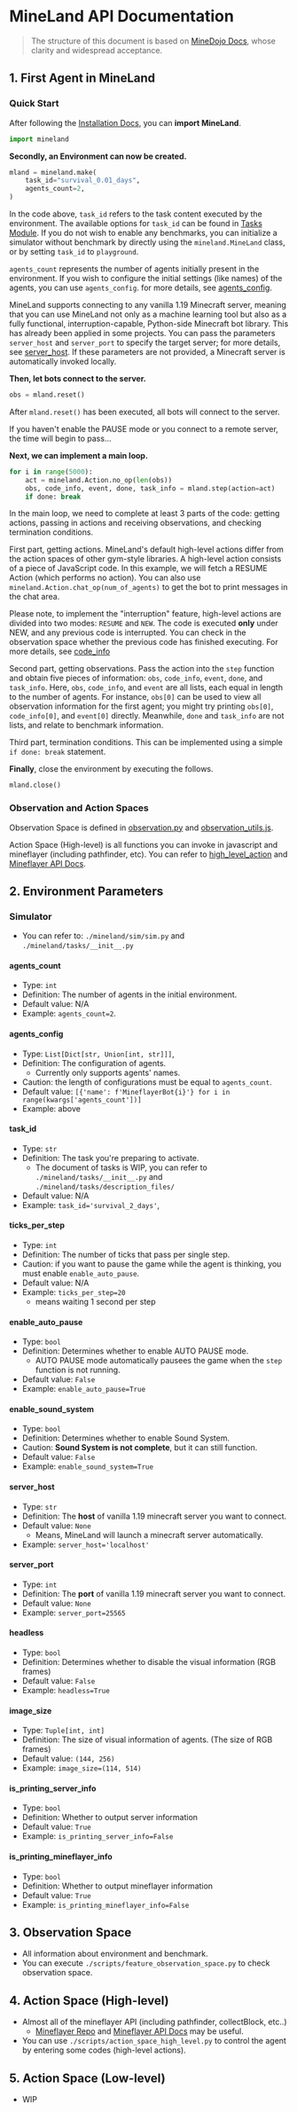 # MineLand API Documentation

> The structure of this document is based on [MineDojo Docs](https://docs.minedojo.org/), whose clarity and widespread acceptance.

## 1. First Agent in MineLand

### Quick Start

After following the [Installation Docs](./installation.md), you can **import MineLand**.

```python
import mineland
```

**Secondly, an Environment can now be created.**

```python
mland = mineland.make(
	task_id="survival_0.01_days",
    agents_count=2,
)
```

In the code above, `task_id` refers to the task content executed by the environment. The available options for `task_id` can be found in [Tasks Module](https://github.com/cocacola-lab/MineLand/tree/main/mineland/tasks/description_files). If you do not wish to enable any benchmarks, you can initialize a simulator without benchmark by directly using the `mineland.MineLand` class, or by setting `task_id` to `playground`.

`agents_count` represents the number of agents initially present in the environment. If you wish to configure the initial settings (like names) of the agents, you can use `agents_config`. for more details, see [agents_config](#agents_config).

MineLand supports connecting to any vanilla 1.19 Minecraft server, meaning that you can use MineLand not only as a machine learning tool but also as a fully functional, interruption-capable, Python-side Minecraft bot library. This has already been applied in some projects. You can pass the parameters `server_host` and `server_port` to specify the target server; for more details, see [server_host](#server_host). If these parameters are not provided, a Minecraft server is automatically invoked locally.

**Then, let bots connect to the server.**

```python
obs = mland.reset()
```

After `mland.reset()` has been executed, all bots will connect to the server.

If you haven't enable the PAUSE mode or you connect to a remote server, the time will begin to pass...

**Next, we can implement a main loop.**

```python
for i in range(5000):
    act = mineland.Action.no_op(len(obs))
    obs, code_info, event, done, task_info = mland.step(action=act)
    if done: break
```

In the main loop, we need to complete at least 3 parts of the code: getting actions, passing in actions and receiving observations, and checking termination conditions.

First part, getting actions. MineLand's default high-level actions differ from the action spaces of other gym-style libraries. A high-level action consists of a piece of JavaScript code. In this example, we will fetch a RESUME Action (which performs no action). You can also use `mineland.Action.chat_op(num_of_agents)` to get the bot to print messages in the chat area.

Please note, to implement the "interruption" feature, high-level actions are divided into two modes: `RESUME` and `NEW`. The code is executed **only** under NEW, and any previous code is interrupted. You can check in the observation space whether the previous code has finished executing. For more details, see [code_info](#code_info)

Second part, getting observations. Pass the action into the `step` function and obtain five pieces of information: `obs`, `code_info`, `event`, `done`, and `task_info`. Here, `obs`, `code_info`, and `event` are all lists, each equal in length to the number of agents. For instance, `obs[0]` can be used to view all observation information for the first agent; you might try printing `obs[0]`, `code_info[0]`, and `event[0]` directly. Meanwhile, `done` and `task_info` are not lists, and relate to benchmark information.

Third part, termination conditions. This can be implemented using a simple `if done: break` statement.

**Finally**, close the environment by executing the follows.

```python
mland.close()
```

### Observation and Action Spaces

Observation Space is defined in [observation.py](https://github.com/cocacola-lab/MineLand/blob/main/mineland/sim/data/observation.py) and [observation_utils.js](https://github.com/cocacola-lab/MineLand/blob/main/mineland/sim/mineflayer/observation_utils.js).

Action Space (High-level) is all functions you can invoke in javascript and mineflayer (including pathfinder, etc). You can refer to [high_level_action](https://github.com/cocacola-lab/MineLand/tree/main/mineland/assets/high_level_action) and [Mineflayer API Docs](https://github.com/PrismarineJS/mineflayer/blob/master/docs/api.md).

## 2. Environment Parameters

### Simulator

* You can refer to: `./mineland/sim/sim.py` and `./mineland/tasks/__init__.py`

#### agents_count

* Type: `int`
* Definition: The number of agents in the initial environment.
* Default value: N/A
* Example: `agents_count=2`.

#### agents_config

* Type: `List[Dict[str, Union[int, str]]]`,
* Definition: The configuration of agents.
  * Currently only supports agents' names.
* Caution: the length of configurations must be equal to `agents_count`.
* Default value: `[{'name': f'MineflayerBot{i}'} for i in range(kwargs['agents_count'])]`
* Example: above

#### task_id

* Type: `str`
* Definition: The task you're preparing to activate.
  * The document of tasks is WIP, you can refer to `./mineland/tasks/__init__.py` and `./mineland/tasks/description_files/`
* Default value: N/A
* Example: `task_id='survival_2_days'`,

#### ticks_per_step

* Type: `int`
* Definition: The number of ticks that pass per single step.
* Caution: if you want to pause the game while the agent is thinking, you must enable `enable_auto_pause`.
* Default value: N/A
* Example: `ticks_per_step=20`
  * means waiting 1 second per step

#### enable_auto_pause

* Type: `bool`
* Definition: Determines whether to enable AUTO PAUSE mode.
  * AUTO PAUSE mode automatically pausees the game when the `step` function is not running.
* Default value: `False`
* Example: `enable_auto_pause=True`

#### enable_sound_system

* Type: `bool`
* Definition: Determines whether to enable Sound System.
* Caution: **Sound System is not complete**, but it can still function.
* Default value: `False`
* Example: `enable_sound_system=True`

#### server_host

* Type: `str`
* Definition: The **host** of vanilla 1.19 minecraft server you want to connect.
* Default value: `None`
  * Means, MineLand will launch a minecraft server automatically.
* Example: `server_host='localhost'`

#### server_port

* Type: `int`
* Definition: The **port** of vanilla 1.19 minecraft server you want to connect.
* Default value: `None`
* Example: `server_port=25565`

#### headless

* Type: `bool`
* Definition: Determines whether to disable the visual information (RGB frames)
* Default value: `False`
* Example: `headless=True`

#### image_size

* Type: `Tuple[int, int]`
* Definition: The size of visual information of agents. (The size of RGB frames)
* Default value: `(144, 256)`
* Example: `image_size=(114, 514)`

#### is_printing_server_info

* Type: `bool`
* Definition: Whether to output server information
* Default value: `True`
* Example: `is_printing_server_info=False`

#### is_printing_mineflayer_info

* Type: `bool`
* Definition: Whether to output mineflayer information
* Default value: `True`
* Example: `is_printing_mineflayer_info=False`

## 3. Observation Space

* All information about environment and benchmark.
* You can execute `./scripts/feature_observation_space.py` to check observation space.

## 4. Action Space (High-level)

* Almost all of the mineflayer API (including pathfinder, collectBlock, etc..)
  * [Mineflayer Repo](https://github.com/PrismarineJS/mineflayer) and [Mineflayer API Docs](https://github.com/PrismarineJS/mineflayer/blob/master/docs/api.md) may be useful.
* You can use `./scripts/action_space_high_level.py` to control the agent by entering some codes (high-level actions).

## 5. Action Space  (Low-level)

* WIP
